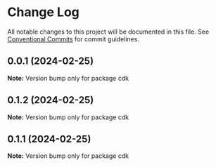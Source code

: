 # Change Log

All notable changes to this project will be documented in this file.
See [Conventional Commits](https://conventionalcommits.org) for commit guidelines.

## 0.0.1 (2024-02-25)

**Note:** Version bump only for package cdk





## 0.1.2 (2024-02-25)

**Note:** Version bump only for package cdk





## 0.1.1 (2024-02-25)

**Note:** Version bump only for package cdk
